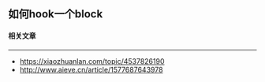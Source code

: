## 如何hook一个block



#### 相关文章

-----

- https://xiaozhuanlan.com/topic/4537826190
- http://www.aieve.cn/article/1577687643978